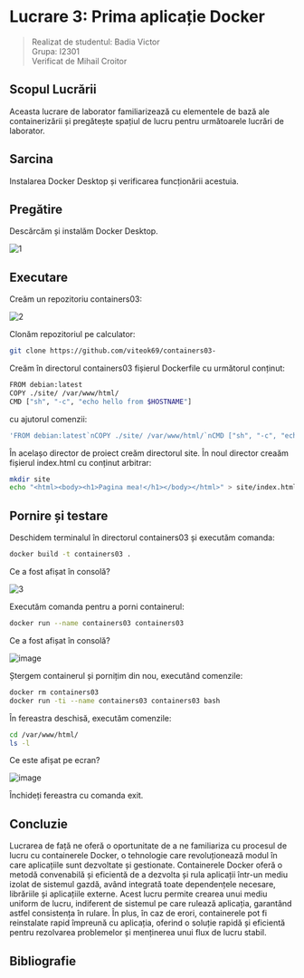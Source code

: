 # Lucrare 3: Prima aplicație Docker

> Realizat de studentul: Badia Victor \
> Grupa: I2301
> \
> Verificat de Mihail Croitor

## Scopul Lucrării

Aceasta lucrare de laborator familiarizează cu elementele de bază ale containerizării și pregătește spațiul de lucru pentru următoarele lucrări de laborator.

## Sarcina

Instalarea Docker Desktop și verificarea funcționării acestuia.

## Pregătire

Descărcăm și instalăm Docker Desktop.

![1](https://github.com/user-attachments/assets/c54a3b3b-2838-4f28-8536-97080b3d7e2c)

## Executare

Creăm un repozitoriu containers03:

![2](https://github.com/user-attachments/assets/c6cc6aaa-a38e-4928-a703-752b23a7b301)

Clonăm repozitoriul pe calculator:

```bash
git clone https://github.com/viteok69/containers03-
```

Creăm în directorul containers03 fișierul Dockerfile cu următorul conținut:

```bash
FROM debian:latest
COPY ./site/ /var/www/html/
CMD ["sh", "-c", "echo hello from $HOSTNAME"]
```

cu ajutorul comenzii:

```bash
'FROM debian:latest`nCOPY ./site/ /var/www/html/`nCMD ["sh", "-c", "echo hello from $HOSTNAME"]' | Out-File -FilePath Dockerfile
```

În acelașo director de proiect creăm directorul site. În noul director creaăm fișierul index.html cu conținut arbitrar:

```bash
mkdir site
echo "<html><body><h1>Pagina mea!</h1></body></html>" > site/index.html
```

## Pornire și testare

Deschidem terminalul în directorul containers03 și executăm comanda:

```bash
docker build -t containers03 .
```

Ce a fost afișat în consolă?

![3](https://github.com/user-attachments/assets/7f9b3d20-c056-4168-9755-d0c09bd7e7b4)

Executăm comanda pentru a porni containerul:

```bash
docker run --name containers03 containers03
```

Ce a fost afișat în consolă?

![image](https://github.com/user-attachments/assets/5e58e241-4b44-497b-8b59-38b55d2458b5)

Ștergem containerul și pornițim din nou, executând comenzile:

```bash
docker rm containers03
docker run -ti --name containers03 containers03 bash
```

În fereastra deschisă, executăm comenzile:

```bash
cd /var/www/html/
ls -l
```

Ce este afișat pe ecran?

![image](https://github.com/user-attachments/assets/26deec58-d3be-4c97-9f40-c971e5eb7110)

Închideți fereastra cu comanda exit.

## Concluzie

Lucrarea de față ne oferă o oportunitate de a ne familiariza cu procesul de lucru cu containerele Docker, o tehnologie care revoluționează modul în care aplicațiile sunt dezvoltate și gestionate. Containerele Docker oferă o metodă convenabilă și eficientă de a dezvolta și rula aplicații într-un mediu izolat de sistemul gazdă, având integrată toate dependențele necesare, librăriile și aplicațiile externe. Acest lucru permite crearea unui mediu uniform de lucru, indiferent de sistemul pe care rulează aplicația, garantând astfel consistența în rulare. În plus, în caz de erori, containerele pot fi reinstalate rapid împreună cu aplicația, oferind o soluție rapidă și eficientă pentru rezolvarea problemelor și menținerea unui flux de lucru stabil.

## Bibliografie

[^1]: [Docker Desktop](https://www.docker.com/products/docker-desktop/)
[^2]: [Git](https://docs.github.com/ru/get-started/git-basics/set-up-git)
